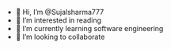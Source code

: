 - 👋 Hi, I’m @Sujalsharma777
- 👀 I’m interested in reading 
- 🌱 I’m currently learning software engineering 
- 💞️ I’m looking to collaborate 

